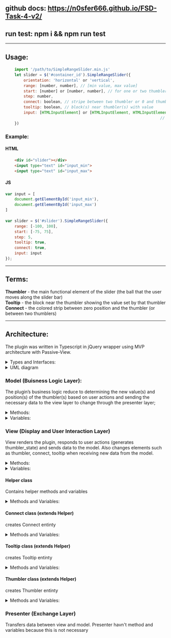 ## **github docs:** https://n0sfer666.github.io/FSD-Task-4-v2/
## **run test:** npm i && npm run test
---
## Usage: 
```JavaScript
    import '/path/to/SimpleRangeSlider.min.js'
    let slider = $('#container_id').SimpleRangeSlider({
        orientation: 'horizontal' or 'vertical',
        range: [number, number], // [min value, max value]
        start: [number] or [number, number], // for one or two thumbler(s) !cannot out of range!
        step: number,
        connect: boolean, // stripe between two thumbler or 0 and thumbler
        tooltip: boolean, // block(s) near thumbler(s) with value
        input: [HTMLInputElement] or [HTMLInputElement, HTMLInputElement] // you need to create
                                                                    //  one or two input with id
    })
```
### Example:
#### HTML
```HTML
    <div id="slider"></div>
    <input type="text" id="input_min">
    <input type="text" id="input_max">
```
#### JS
```JavaScript
var input = [
    document.getElementById('input_min'),
    document.getElementById('input_max')
]

var slider = $('#slider').SimpleRangeSlider({
    range: [-100, 100],
    start: [-75, 75],
    step: 5,
    tooltip: true,
    connect: true,
    input: input
});
```
---
## Terms:

**Thumbler** - the main functional element of the slider (the ball that the user moves along the slider bar) \
**Tooltip** - the block near the thumbler showing the value set by that thumbler \
**Connect** - the colored strip between zero position and the thumbler (or between two thumblers)

---
## Architecture:
The plugin was written in Typescript in jQuery wrapper using MVP architecture with Passive-View.
<details><summary>Types and Interfaces:</summary>
<p>
    
<details><summary>Types</summary>
<p>

```Javascript
type T_Orientation = 'horizontal' | 'vertical';
type T_CSS_Classes = 'slider' | 'thumbler' | 'connect' | 'tooltip';
type T_Range = [number, number];
type T_Value = [number] | [number, number];
type T_Position = [number] | [number, number];
type T_Input = [HTMLInputElement] | [HTMLInputElement, HTMLInputElement];

type T_Thumbler_Data = {
    position: number,
    index: number
}
type T_Model_Data = {
    value: T_Value,
    position: T_Position,
    index: number
}
```

</p></details>

<details><summary>Interface</summary>
<p>

```Javascript
interface I_Configuration_User {
    readonly orientation: T_Orientation; 
    readonly start: T_Value;
    readonly range: T_Range;
    readonly step: number;
    readonly connect: boolean;
    readonly tooltip: boolean;
    readonly input?: T_Input;
}
interface I_Configuration_Model {
    readonly value_start: T_Value;
    readonly value_range: T_Range;
    readonly value_step:  number;
}
interface I_Configuration_View {
    readonly orientation: T_Orientation,
    readonly value_start: T_Value;
    readonly value_range: T_Range;
    readonly is_tooltip:  boolean;
    readonly is_connect:  boolean;
    readonly input?: T_Input;
}
interface I_Thumbler_State {
    (thumbler_state: T_Thumbler_Data): void
}
interface I_Model_State {
    (model_state: T_Model_Data): void
}
```

</p></details>

</p></details>

<details><summary>UML diagram</summary>
<p>

![UML](/img/SRS.png)

</p></details>

### Model (Buisness Logic Layer):
The plugin’s business logic reduce to determining the new value(s) and position(s) of the thumbler(s) based on user actions and sending the necessary data to the view layer to change through the presenter layer;

<details><summary>Methods:</summary>
<p>

- **set_new_position**
 ```Javascript
 set_new_position(thumbler_state: T_Thumbler_Data) { ... };
 ```
The main method of the model. It receives data from the view layer, than makes the necessary calculations and through the update() method sends new data back to the view layer (using presenter layer)
(check for a step movement, collision of two thumblers)

- **update**
 ```Javascript
update() { ... };
 ```
The method starts a callback from the callback's list to send data calculated by the set_new_position method
 
- **on_change_model**
 ```Javascript
on_change_model(callback: I_Model_State) { ... };
 ```
The method adds a callback to callback's list
 
- **get_position_from_value**
 ```Javascript
get_position_from_value(value: number, range: T_Range): number { ... };
 ```
The method is return a position based on value and range
 
- **get_value_from_position**
 ```Javascript
get_value_from_position(position: number, range: T_Range): number { ... };
 ```
 The method is return a value based on position and range
 
 - **set_value_and_position**
 ```Javascript
 set_value_and_position(new_value: number, i: number)
 ```
The method is set value and position in variables of class. If new_value bigger than (or less than) range, value equal min or max of range

</p></details>

<details><summary>Variables:</summary>
<p>

```Javascript
value: T_Value 
range: T_Range
step: number
position: T_Position

index_of_active_thumbler: number

callback_list: I_Model_State[]
```

</p></details>

### View (Display and User Interaction Layer)
View renders the plugin, responds to user actions (generates thumbler_state) and sends data to the model. Also changes elements such as thumbler, connect, tooltip when receiving new data from the model.

<details><summary>Methods:</summary>
<p>

- on_change_view
```Javascript
on_change_view(callback: I_Thumbler_State) { ... }
```
Passes callback to thumbler method on_mousedown_and_move

- update
```Javascript
update(model_state: T_Model_Data) { ... }
```
Update thumbler(s), tooltips(s) and connect

</p></details>

<details><summary>Variables:</summary>
<p>

```Javascript
position: T_Position

value_range: T_Range
value_start: T_Value

orientation: T_Orientation;

is_tooltip: boolean;
is_connect: boolean;

slider: HTMLElement;
thumbler: Thumbler[]
connect: Connect[]
tooltip: Tooltip[]

input?: T_Input;
```

</p></details>

#### Helper class
Contains helper methods and variables

<details><summary>Methods and Variables:</summary>
<p>

```Javascript
readonly TO_THUMBLER_POSITION: number = 1e4;
readonly TO_CONNECT_UPDATE: number = 1e2;
```

- get_position_from_value
```Javascript
get_position_from_value(value: number, range: T_Range): number { ... }
```
Return position from value and range

- get_div_element_with_class
```Javascript
get_div_element_with_class( css_class: T_CSS_Classes, orientation: T_Orientation ): HTMLElement
```
Return HTML element with correct class from orientation and type of element

</p></details>

#### Connect class (extends Helper)
creates Connect entinty

<details><summary>Methods and Variables:</summary>
<p>

```Javascript
element: HTMLElement
connect_position: [number, number]
```

- set_connect_position
```Javascript
set_connect_position(position_start: number, position_end: number) { ... }
```

</p></details>

#### Tooltip class (extends Helper)
creates Tooltip entinty

<details><summary>Methods and Variables:</summary>
<p>

```Javascript
element: HTMLElement
tooltip_value: number
```

- set_inner_text
```Javascript
set_inner_text(value: number) { ... }
```
set Tooltip HTML element inner text

</p></details>

#### Thumbler class (extends Helper)
creates Thumbler entinty

<details><summary>Methods and Variables:</summary>
<p>

```Javascript
element: HTMLElement;

thumbler_position: number = 0;
listening: boolean = false;
```

- set_new_position
```Javascript
set_new_position(position: number) { ... }
```

- get_shift
```Javascript
get_shift(element: HTMLElement, event: MouseEvent): number { ... }
```
return the difference between coordinates of the user mouse click and the coordinates of left (or top) thumbler bound

- on_mouse_down_and_move
```Javascript
on_mouse_down_and_move(this: Thumbler, container: HTMLElement, callback: I_Thumbler_State) { ...
```
transfers the possible position (after holding left button of mouse and move) and index of thumbler to callback

</p></details>

### Presenter (Exchange Layer)
Transfers data between view and model.
Presenter havn't method and variables because this is not necessary
